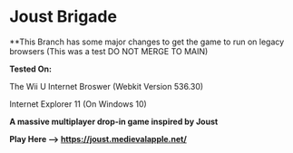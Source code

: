 # Joust Brigade

**This Branch has some major changes to get the game to run on legacy browsers (This was a test DO NOT MERGE TO MAIN)

**Tested On:**

 The Wii U Internet Broswer (Webkit Version 536.30)
 
 Internet Explorer 11 (On Windows 10)


**A massive multiplayer drop-in game inspired by Joust**

**Play Here --> https://joust.medievalapple.net/**
